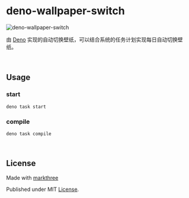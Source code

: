 # deno-wallpaper-switch

![deno-wallpaper-switch](./snapshot.gif)

由 [Deno](https://deno.land/) 实现的自动切换壁纸，可以结合系统的任务计划实现每日自动切换壁纸。

<br />

## Usage

### start

```shell
deno task start
```

### compile

```shell
deno task compile
```

<br />

## License

Made with [markthree](https://github.com/markthree)

Published under MIT [License](LICENSE).
